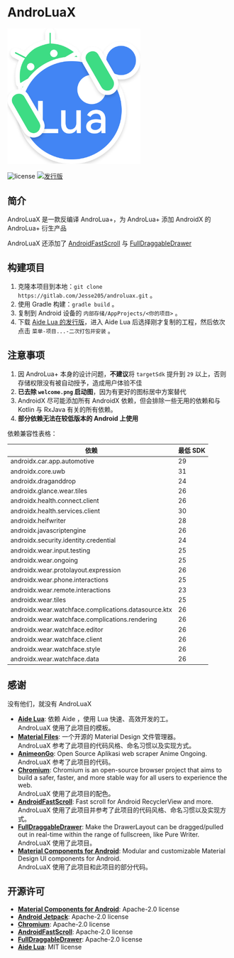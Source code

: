 # AndroLuaX

<img src="./logo.svg" alt="LOGO" width="300" />

![license](https://img.shields.io/gitlab/license/Jesse205/androluax)
[![发行版](https://img.shields.io/gitlab/v/release/Jesse205/androluax?label=发布&logo=gitlab)](https://gitlab.com/Jesse205/androluax/-/releases)

## 简介

AndroLuaX 是一款反编译 AndroLua+，为 AndroLua+ 添加 AndroidX 的 AndroLua+ 衍生产品

AndroLuaX 还添加了 [AndroidFastScroll](https://github.com/zhanghai/AndroidFastScroll)
与 [FullDraggableDrawer](https://github.com/PureWriter/FullDraggableDrawer)

## 构建项目

1. 克隆本项目到本地：`git clone https://gitlab.com/Jesse205/androluax.git`  。
2. 使用 Gradle 构建：`gradle build` 。
3. 复制到 Android 设备的 `内部存储/AppProjects/<你的项目>` 。
4. 下载 [Aide Lua 的发行版](https://gitee.com/AideLua/AideLua/releases/latest)，进入 Aide Lua 后选择刚才复制的工程，然后依次点击 `菜单-项目...-二次打包并安装` 。

## 注意事项

1. 因 AndroLua+ 本身的设计问题，**不建议**将 `targetSdk` 提升到 `29` 以上，否则存储权限没有被自动授予，造成用户体验不佳
2. **已去除 `welcome.png` 启动图**，因为有更好的图标居中方案替代
3. AndroidX 尽可能添加所有 AndroidX 依赖，但会排除一些无用的依赖和与 Kotlin 与 RxJava 有关的所有依赖。
4. **部分依赖无法在较低版本的 Android 上使用**

依赖兼容性表格：

| 依赖                                                 | 最低 SDK |
| ---------------------------------------------------- | -------- |
| androidx.car.app.automotive                          | 29       |
| androidx.core.uwb                                    | 31       |
| androidx.draganddrop                                 | 24       |
| androidx.glance.wear.tiles                           | 26       |
| androidx.health.connect.client                       | 26       |
| androidx.health.services.client                      | 30       |
| androidx.heifwriter                                  | 28       |
| androidx.javascriptengine                            | 26       |
| androidx.security.identity.credential                | 24       |
| androidx.wear.input.testing                          | 25       |
| androidx.wear.ongoing                                | 25       |
| androidx.wear.protolayout.expression                 | 26       |
| androidx.wear.phone.interactions                     | 25       |
| androidx.wear.remote.interactions                    | 23       |
| androidx.wear.tiles                                  | 25       |
| androidx.wear.watchface.complications.datasource.ktx | 26       |
| androidx.wear.watchface.complications.rendering      | 26       |
| androidx.wear.watchface.editor                       | 26       |
| androidx.wear.watchface.client                       | 26       |
| androidx.wear.watchface.style                        | 26       |
| androidx.wear.watchface.data                         | 26       |

## 感谢

没有他们，就没有 AndroLuaX

- **[Aide Lua](https://gitee.com/AideLua/AideLua)**: 依赖 Aide ，使用 Lua 快速、高效开发的工。\
  AndroLuaX 使用了此项目的模板。
- **[Material Files](https://github.com/zhanghai/MaterialFiles)**: 一个开源的 Material Design 文件管理器。\
  AndroLuaX 参考了此项目的代码风格、命名习惯以及实现方式。
- **[AnimeonGo](https://github.com/frrrrrits/AnimonGo)**: Open Source Aplikasi web scraper Anime Ongoing.\
  AndroLuaX 参考了此项目的代码。
- **[Chromium](https://github.com/chromium/chromium)**: Chromium is an open-source browser project that aims to build a safer, faster, and more stable way for all users to experience the web.\
  AndroLuaX 使用了此项目的配色。
- **[AndroidFastScroll](https://github.com/zhanghai/AndroidFastScroll)**: Fast scroll for Android RecyclerView and more.\
  AndroLuaX 使用了此项目并参考了此项目的代码风格、命名习惯以及实现方式。
- **[FullDraggableDrawer](https://github.com/PureWriter/FullDraggableDrawer)**: Make the DrawerLayout can be dragged/pulled out in real-time within the range of fullscreen, like Pure Writer.\
  AndroLuaX 使用了此项目。
- **[Material Components for Android](https://github.com/material-components/material-components-android)**: Modular and customizable Material Design UI components for Android.\
  AndroLuaX 使用了此项目和此项目的部分代码。

## 开源许可

- **[Material Components for Android](https://github.com/material-components/material-components-android)**: Apache-2.0 license
- **[Android Jetpack](https://github.com/androidx/androidx)**: Apache-2.0 license
- **[Chromium](https://github.com/chromium/chromium)**: Apache-2.0 license
- **[AndroidFastScroll](https://github.com/zhanghai/AndroidFastScroll)**: Apache-2.0 license
- **[FullDraggableDrawer](https://github.com/PureWriter/FullDraggableDrawer)**: Apache-2.0 license
- **[Aide Lua](https://gitee.com/AideLua/AideLua)**: MIT license
